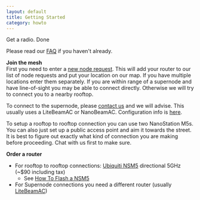 ```yaml
---
layout: default
title: Getting Started
category: howto
---
```


Get a radio. Done

Please read our [FAQ](https://nycmesh.net/faq) if you haven't already.

**Join the mesh**  
First you need to enter a [new node request](https://nycmesh.net/join). This will add your router to our list of node requests and put your location on our map. If you have multiple locations enter them separately. If you are within range of a supernode and have line-of-sight you may be able to connect directly. Otherwise we will try to connect you to a nearby rooftop.

To connect to the supernode, please [contact us](mailto:install@nycmesh.net) and we will advise. This usually uses a LiteBeamAC or NanoBeamAC. Configuration info is [here](/cpe).

To setup a rooftop to rooftop connection you can use two NanoStation M5s. You can also just set up a public access point and aim it towards the street. It is best to figure out exactly what kind of connection you are making before proceeding. Chat with us first to make sure.

**Order a router**    

* For rooftop to rooftop connections: [Ubiquiti NSM5](/hardware/nsm5) directional 5GHz (~$90 including tax)  
    - See [How To Flash a NSM5](/howto/nsm5-flash)
* For Supernode connections you need a different router (usually [LiteBeamAC](/hardware/litebeamac))




 

